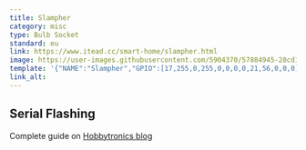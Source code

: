 ```yaml
---
title: Slampher
category: misc
type: Bulb Socket
standard: eu
link: https://www.itead.cc/smart-home/slampher.html
image: https://user-images.githubusercontent.com/5904370/57884945-28cd1800-782a-11e9-9029-951942473a2a.png
template: '{"NAME":"Slampher","GPIO":[17,255,0,255,0,0,0,0,21,56,0,0,0],"FLAG":0,"BASE":9}' 
link_alt: 
---
```

## Serial Flashing
Complete guide on [Hobbytronics blog](https://blog.hobbytronics.pk/tasmota-sonoff-slampher-local-control/)
